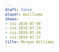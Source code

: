 ```yaml
---
draft: false
player: mwilliams
shows:
- csz-2019-07-06
- csz-2019-07-19
- csz-2019-07-26
- csz-2019-07-27
title: Morgan Williams
---
```

